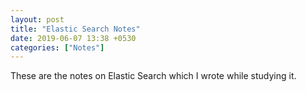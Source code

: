 ```yaml
---
layout: post
title: "Elastic Search Notes"
date: 2019-06-07 13:38 +0530
categories: ["Notes"]
---
```

These are the notes on Elastic Search which I wrote while studying it.

<script src="https://gist.github.com/adityagupta1089/9e9af730f16384f54f53a1827cf1215e.js"></script>

